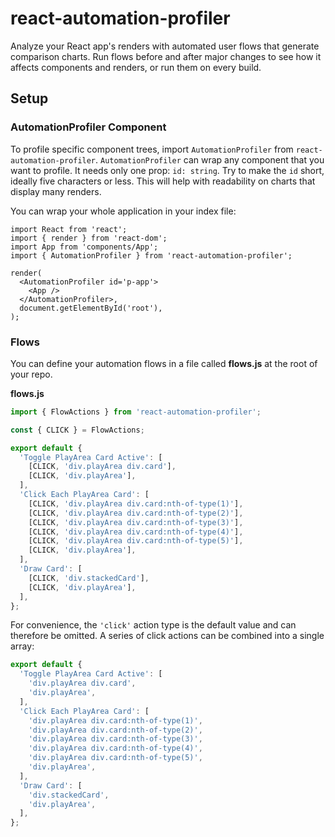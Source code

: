 # react-automation-profiler

Analyze your React app's renders with automated user flows that generate comparison charts. Run flows before and after major changes to see how it affects components and renders, or run them on every build.

## Setup

### AutomationProfiler Component

To profile specific component trees, import `AutomationProfiler` from `react-automation-profiler`. `AutomationProfiler` can wrap any component that you want to profile. It needs only one prop: `id: string`. Try to make the `id` short, ideally five characters or less. This will help with readability on charts that display many renders.

You can wrap your whole application in your index file:

```tsx
import React from 'react';
import { render } from 'react-dom';
import App from 'components/App';
import { AutomationProfiler } from 'react-automation-profiler';

render(
  <AutomationProfiler id='p-app'>
    <App />
  </AutomationProfiler>,
  document.getElementById('root'),
);
```

### Flows

You can define your automation flows in a file called **flows.js** at the root of your repo.

**flows.js**
```js
import { FlowActions } from 'react-automation-profiler';

const { CLICK } = FlowActions;

export default {
  'Toggle PlayArea Card Active': [
    [CLICK, 'div.playArea div.card'],
    [CLICK, 'div.playArea'],
  ],
  'Click Each PlayArea Card': [
    [CLICK, 'div.playArea div.card:nth-of-type(1)'],
    [CLICK, 'div.playArea div.card:nth-of-type(2)'],
    [CLICK, 'div.playArea div.card:nth-of-type(3)'],
    [CLICK, 'div.playArea div.card:nth-of-type(4)'],
    [CLICK, 'div.playArea div.card:nth-of-type(5)'],
    [CLICK, 'div.playArea'],
  ],
  'Draw Card': [
    [CLICK, 'div.stackedCard'],
    [CLICK, 'div.playArea'],
  ],
};
```

For convenience, the `'click'` action type is the default value and can therefore be omitted. A series of click actions can be combined into a single array:
```js
export default {
  'Toggle PlayArea Card Active': [
    'div.playArea div.card',
    'div.playArea',
  ],
  'Click Each PlayArea Card': [
    'div.playArea div.card:nth-of-type(1)',
    'div.playArea div.card:nth-of-type(2)',
    'div.playArea div.card:nth-of-type(3)',
    'div.playArea div.card:nth-of-type(4)',
    'div.playArea div.card:nth-of-type(5)',
    'div.playArea',
  ],
  'Draw Card': [
    'div.stackedCard',
    'div.playArea',
  ],
};
```